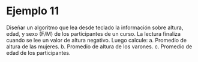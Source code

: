# Ejemplo 11
Diseñar un algoritmo que lea desde teclado la información sobre altura, edad, y sexo (F/M) de los participantes de un curso. La lectura finaliza cuando se lee un valor de altura negativo. Luego calcule: a. Promedio de altura de las mujeres. b. Promedio de altura de los varones. c. Promedio de edad de los participantes.